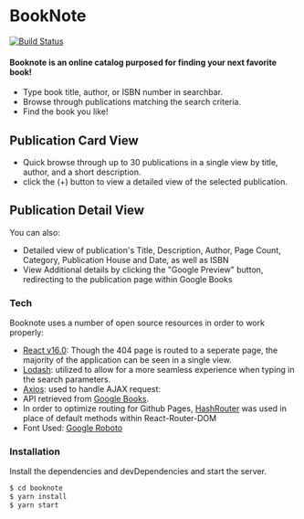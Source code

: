 # BookNote
[![Build Status](https://travis-ci.org/joemccann/dillinger.svg?branch=master)](https://austin-wise.github.io/BookNote/#/)

#### Booknote is an online catalog purposed for finding your next favorite book!

  - Type book title, author, or ISBN number in searchbar.
  - Browse through publications matching the search criteria.
  - Find the book you like!

## Publication Card View
  - Quick browse through up to 30 publications in a single view by title, 
   author, and a short description.
  - click the (+) button to view a detailed view of the selected publication.

## Publication Detail View 
You can also:
  - Detailed view of publication's Title, Description, Author, Page Count, Category,
   Publication House and Date, as well as ISBN
  - View Additional details by clicking the "Google Preview" button, redirecting to the
   publication page within Google Books

### Tech
Booknote uses a number of open source resources in order to work properly:
- [React v16.0](https://reactjs.org/): Though the 404 page is routed to a seperate page, 
    the majority of the application can be seen in a single view.
- [Lodash](https://lodash.com/): utilized to allow for a more seamless experience when typing in the
 search parameters.
- [Axios](): used to handle AJAX request: 
- API retrieved from [Google Books](https://developers.google.com/books/).
- In order to optimize routing for Github Pages, [HashRouter](https://github.com/ReactTraining/react-router/blob/master/packages/react-router-dom/docs/api/HashRouter.md) was used in place of 
 default methods within React-Router-DOM
- Font Used: [Google Roboto](https://fonts.google.com/specimen/Roboto)

### Installation
Install the dependencies and devDependencies and start the server.
```sh
$ cd booknote
$ yarn install
$ yarn start
```
